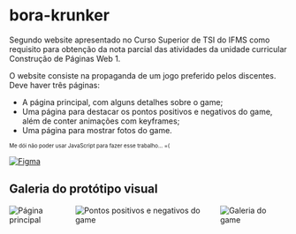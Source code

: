 # bora-krunker

Segundo website apresentado no Curso Superior de TSI do IFMS como requisito para obtenção da nota parcial das atividades da unidade curricular Construção de Páginas Web 1.

O website consiste na propaganda de um jogo preferido pelos discentes. Deve haver três páginas:
- A página principal, com alguns detalhes sobre o game;
- Uma página para destacar os pontos positivos e negativos do game, além de conter animações com keyframes;
- Uma página para mostrar fotos do game.

<sub><sup>Me dói não poder usar JavaScript para fazer esse trabalho... =(</sup></sub>

<a href="https://figma.fun/C7hkkB" target="_blank" title="Protótipo visual">
  <img src="https://img.shields.io/badge/Figma-F24E1E?style=for-the-badge&logo=figma&logoColor=white" alt="Figma" />
</a>

## Galeria do protótipo visual

<div style="display: flex;">
  <img src="https://i.imgur.com/fyehFu8.png" alt="Página principal" />
  <hr />
  <img src="https://i.imgur.com/OXdEmht.png" alt="Pontos positivos e negativos do game" />
  <hr />
  <img src="https://i.imgur.com/QLA7Z7H.png" alt="Galeria do game" />
</div>
